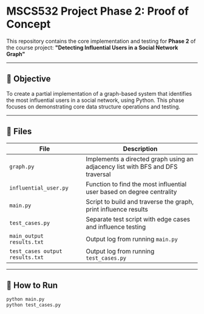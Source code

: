 # MSCS532 Project Phase 2: Proof of Concept

This repository contains the core implementation and testing for **Phase 2** of the course project:
**"Detecting Influential Users in a Social Network Graph"**

---

## 📌 Objective

To create a partial implementation of a graph-based system that identifies the most influential users in a social network, using Python. This phase focuses on demonstrating core data structure operations and testing.

---

## 📁 Files

| File | Description |
|------|-------------|
| `graph.py` | Implements a directed graph using an adjacency list with BFS and DFS traversal |
| `influential_user.py` | Function to find the most influential user based on degree centrality |
| `main.py` | Script to build and traverse the graph, print influence results |
| `test_cases.py` | Separate test script with edge cases and influence testing |
| `main_output results.txt` | Output log from running `main.py` |
| `test_cases output results.txt` | Output log from running `test_cases.py` |

---

## 🚀 How to Run

```bash
python main.py
python test_cases.py

